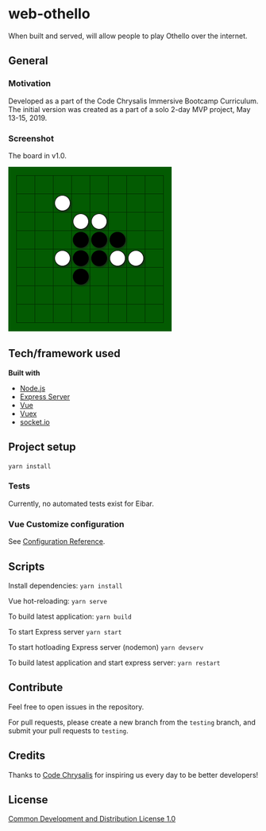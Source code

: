 # web-othello
When built and served, will allow people to play Othello over the internet.

## General
### Motivation

Developed as a part of the Code Chrysalis Immersive Bootcamp Curriculum. The initial version was created as a part of a solo 2-day MVP project, May 13-15, 2019.

### Screenshot
The board in v1.0.

![Front](./img/othello-screen.png)

## Tech/framework used

<b>Built with</b>
- [Node.js](https://nodejs.org/en/)
- [Express Server](https://expressjs.com/)
- [Vue](https://vuejs.org/)
- [Vuex](https://vuex.vuejs.org/)
- [socket.io](https://socket.io)

## Project setup
```
yarn install
```

### Tests
Currently, no automated tests exist for Eibar.

### Vue Customize configuration
See [Configuration Reference](https://cli.vuejs.org/config/).

## Scripts

Install dependencies:
`yarn install`

Vue hot-reloading:
`yarn serve`

To build latest application:
`yarn build`

To start Express server
`yarn start`

To start hotloading Express server (nodemon)
`yarn devserv`

To build latest application and start express server:
`yarn restart`


## Contribute

Feel free to open issues in the repository.

For pull requests, please create a new branch from the `testing` branch, and submit your pull requests to `testing`.

## Credits

Thanks to [Code Chrysalis](https://github.com/codechrysalis) for inspiring us every day to be better developers!

## License

[Common Development and Distribution License 1.0](https://opensource.org/licenses/CDDL-1.0)
